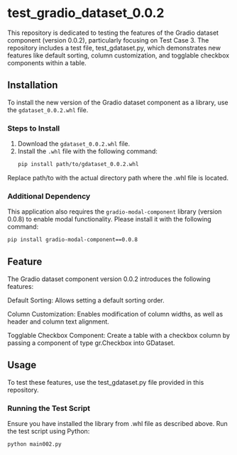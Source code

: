 # test_gradio_dataset_0.0.2
This repository is dedicated to testing the features of the Gradio dataset component (version 0.0.2), particularly focusing on Test Case 3. The repository includes a test file, test_gdataset.py, which demonstrates new features like default sorting, column customization, and togglable checkbox components within a table.

## Installation

To install the new version of the Gradio dataset component as a library, use the `gdataset_0.0.2.whl` file.


### Steps to Install
1. Download the `gdataset_0.0.2.whl` file.
2. Install the `.whl` file with the following command:
   ```bash
   pip install path/to/gdataset_0.0.2.whl
   ```
Replace path/to with the actual directory path where the .whl file is located.
### Additional Dependency

This application also requires the `gradio-modal-component` library (version 0.0.8) to enable modal functionality. Please install it with the following command:

  ```bash
  pip install gradio-modal-component==0.0.8
  ```

## Feature

The Gradio dataset component version 0.0.2 introduces the following features:

Default Sorting: Allows setting a default sorting order.

Column Customization: Enables modification of column widths, as well as header and column text alignment.

Togglable Checkbox Component: Create a table with a checkbox column by passing a component of type gr.Checkbox into GDataset.

## Usage

To test these features, use the test_gdataset.py file provided in this repository.

### Running the Test Script
Ensure you have installed the library from .whl file as described above.
Run the test script using Python:
   ```bash
   python main002.py
   ```

